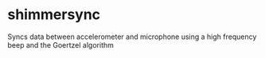 # shimmersync
Syncs data between accelerometer and microphone using a high frequency beep and the Goertzel algorithm

